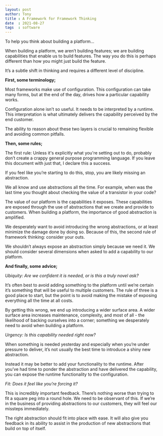 ```yaml
---
layout: post
author: Tony
title : A Framework for Framework Thinking
date  : 2021-08-27
tags  : software
---
```


To help you think about building a platform...

When building a platform, we aren’t building features; we are building capabilities that enable us to build features.
The way you do this is perhaps different than how you might just build the feature.

It’s a subtle shift in thinking and requires a different level of discipline.

**First, some terminology;**

Most frameworks make use of configuration.
This configuration can take many forms, but at the end of the day, drives how a particular capability works.

Configuration alone isn’t so useful.
It needs to be interpreted by a runtime.
This interpretation is what ultimately delivers the capability perceived by the end customer.

The ability to reason about these two layers is crucial to remaining flexible and avoiding common pitfalls.

**Then, some rules;**

The first rule: Unless it's explicitly what you're setting out to do, probably don’t create a crappy general purpose programming language.
If you leave this document with just that, I declare this a success.

If you feel like you’re starting to do this, stop, you are likely missing an abstraction.

We all know and use abstractions all the time.
For example, when was the last time you thought about checking the value of a transistor in your code?

The value of our platform is the capabilities it exposes.
These capabilities are exposed through the use of abstractions that we create and provide to customers.
When building a platform, the importance of good abstraction is amplified.

We desperately want to avoid introducing the wrong abstractions, or at least minimize the damage done by doing so.
Because of this, the second rule of framework thinking: consider your outs.

We shouldn’t always expose an abstraction simply because we need it.
We should consider several dimensions when asked to add a capability to our platform.

**And finally, some advice;**

_Ubiquity: Are we confident it is needed, or is this a truly novel ask?_

It’s often best to avoid adding something to the platform until we’re certain it’s something that will be useful to multiple customers.
The rule of three is a good place to start, but the point is to avoid making the mistake of exposing everything all the time at all costs.

By getting this wrong, we end up introducing a wider surface area.
A wider surface area increases maintenance, complexity, and most of all - the likelihood of backing ourselves into a corner; something we desperately need to avoid when building a platform.

_Urgency: Is this capability needed right now?_

When something is needed yesterday and especially when you’re under pressure to deliver, it’s not usually the best time to introduce a shiny new abstraction.

Instead it may be better to add your functionality to the runtime.
After you’ve had time to ponder the abstraction and have delivered the capability, you can expose the runtime functionality to the configuration.        

_Fit: Does it feel like you’re forcing it?_

This is incredibly important feedback.
There’s nothing worse than trying to fit a square peg into a round hole.
We need to be observant of this. If we’re in the business of providing abstractions to our customers, they will feel our missteps immediately.

The right abstraction should fit into place with ease.
It will also give you feedback in its ability to assist in the production of new abstractions that build on top of itself.
